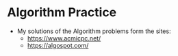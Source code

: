 # Algorithm Practice

* My solutions of the Algorithm problems form the sites:
  * https://www.acmicpc.net/
  * https://algospot.com/

